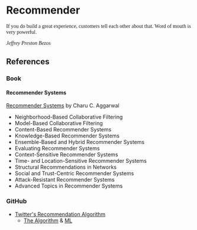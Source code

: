 # Recommender

<div style="margin: auto; font-family: serif;">
    <p>If you do build a great experience, customers tell each other about that. Word of mouth is very powerful.</p>
  <footer align="left"><i>Jeffrey Preston Bezos</i></footer>
</div>

## References

### Book

#### Recommender Systems

[Recommender Systems](https://link.springer.com/book/10.1007/978-3-319-29659-3) by Charu C. Aggarwal

- Neighborhood-Based Collaborative Filtering
- Model-Based Collaborative Filtering
- Content-Based Recommender Systems
- Knowledge-Based Recommender Systems
- Ensemble-Based and Hybrid Recommender Systems
- Evaluating Recommender Systems
- Context-Sensitive Recommender Systems
- Time- and Location-Sensitive Recommender Systems
- Structural Recommendations in Networks
- Social and Trust-Centric Recommender Systems
- Attack-Resistant Recommender Systems
- Advanced Topics in Recommender Systems

### GitHub

- [Twitter's Recommendation Algorithm](https://blog.twitter.com/engineering/en_us/topics/open-source/2023/twitter-recommendation-algorithm)
  - [The Algorithm](https://github.com/twitter/the-algorithm) & [ML](https://github.com/twitter/the-algorithm-ml)
